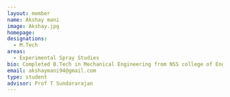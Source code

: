 ```yaml
---
layout: member
name: Akshay mani
image: Akshay.jpg
homepage: 
designations: 
  - M.Tech
areas: 
  - Experimental Spray Studies
bio: Completed B.Tech in Mechanical Engineering from NSS college of Engineering,palakkad, Kerala. 
email: akshaymani94@gmail.com
type: student
advisor: Prof T Sundararajan
---
```

